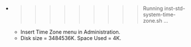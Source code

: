 * >>>>>>>>> Running inst-std-system-time-zone.sh ...
  * Insert Time Zone menu in Administration.
  * Disk size = 3484536K. Space Used = 4K.
